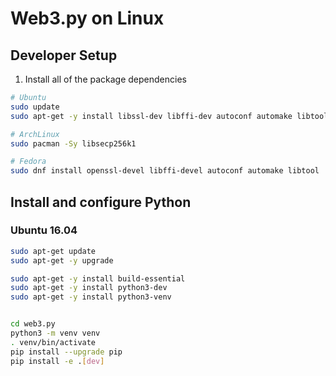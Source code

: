 # Web3.py on Linux

## Developer Setup

1. Install all of the package dependencies

```sh
# Ubuntu
sudo update
sudo apt-get -y install libssl-dev libffi-dev autoconf automake libtool

# ArchLinux
sudo pacman -Sy libsecp256k1

# Fedora
sudo dnf install openssl-devel libffi-devel autoconf automake libtool
```

## Install and configure Python

### Ubuntu 16.04

```sh
sudo apt-get update
sudo apt-get -y upgrade

sudo apt-get -y install build-essential
sudo apt-get -y install python3-dev
sudo apt-get -y install python3-venv


cd web3.py
python3 -m venv venv
. venv/bin/activate
pip install --upgrade pip
pip install -e .[dev]

```

